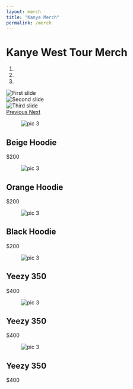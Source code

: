```yaml
---
layout: merch
title: "Kanye Merch"
permalink: /merch
---
```


<h1>Kanye West Tour Merch</h1>

<div id="carouselExampleIndicators" class="carousel slide" data-ride="carousel">
  <ol class="carousel-indicators">
    <li data-target="#carouselExampleIndicators" data-slide-to="0" class="active"></li>
    <li data-target="#carouselExampleIndicators" data-slide-to="1"></li>
    <li data-target="#carouselExampleIndicators" data-slide-to="2"></li>
  </ol>
  <div class="carousel-inner">
    <div class="carousel-item active">
      <img class="d-block img-carousel" src="/assets/images/wyoming-merch.png" alt="First slide">
    </div>
    <div class="carousel-item">
      <img class="d-block img-carousel" src="/assets/images/orange.png" alt="Second slide">
    </div>
    <div class="carousel-item">
      <img class="d-block img-carousel" src="/assets/images/beige.png" alt="Third slide">
    </div>
  </div>
  <a class="carousel-control-prev" href="#carouselExampleIndicators" role="button" data-slide="prev">
    <span class="carousel-control-prev-icon" aria-hidden="true"></span>
    <span class="sr-only">Previous</span>
  </a>
  <a class="carousel-control-next" href="#carouselExampleIndicators" role="button" data-slide="next">
    <span class="carousel-control-next-icon" aria-hidden="true"></span>
    <span class="sr-only">Next</span>
  </a>
</div>
<section id="projects" class="container flex-column page-section">
        <div class="container flex-cards">
            <div class="card">
                <figure class="card-header">
                    <img src="/assets/images/beige.png" alt="pic 3">
                </figure>
                <div class="card-inner">
                    <h2>Beige Hoodie</h2>
                    <p>$200</p>
                </div>
            </div>
            <div class="card">
                <figure class="card-header">
                    <img src="/assets/images/orange.png" alt="pic 3">
                </figure>
                <div class="card-inner">
                    <h2>Orange Hoodie</h2>      
                     <p>$200</p>
                </div>
            </div>  
            <div class="card">
                <figure class="card-header">
                    <img src="/assets/images/wyoming-merch.png" alt="pic 3">
                </figure>
                <div class="card-inner">
                    <h2>Black Hoodie</h2>      
                     <p>$200</p>
                </div>
            </div>   
        </div>  
</section>
<section id="projects" class="container flex-column page-section">
        <div class="container flex-cards">
            <div class="card">
                <figure class="card-header">
                    <img src="/assets/images/yeezy-beige.png" alt="pic 3">
                </figure>
                <div class="card-inner">
                    <h2>Yeezy 350</h2>      
                     <p>$400</p>
                </div>
            </div>  
               <div class="card">
                <figure class="card-header">
                    <img src="/assets/images/yeezy-black.png" alt="pic 3">
                </figure>
                <div class="card-inner">
                    <h2>Yeezy 350</h2>      
                     <p>$400</p>
                </div>
            </div> 
               <div class="card">
                <figure class="card-header">
                    <img src="/assets/images/yeezy-stripe.png" alt="pic 3">
                </figure>
                <div class="card-inner">
                    <h2>Yeezy 350</h2>      
                     <p>$400</p>
                </div>
            </div> 
      </div>  
</section>